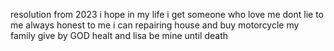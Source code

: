resolution from 2023
i hope in my life i get someone who love me dont lie to me always honest to me
i can repairing house and buy motorcycle
my family give by GOD healt
and lisa be mine until death
